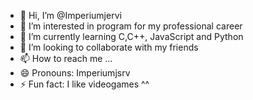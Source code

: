 - 👋 Hi, I’m @Imperiumjervi
- 👀 I’m interested in program for my professional career
- 🌱 I’m currently learning C,C++, JavaScript and Python
- 💞️ I’m looking to collaborate with my friends
- 📫 How to reach me ...
- 😄 Pronouns: Imperiumjsrv
- ⚡ Fun fact: I like videogames ^^

<!---
Imperiumjervi/Imperiumjervi is a ✨ special ✨ repository because its `README.md` (this file) appears on your GitHub profile.
You can click the Preview link to take a look at your changes.
--->
